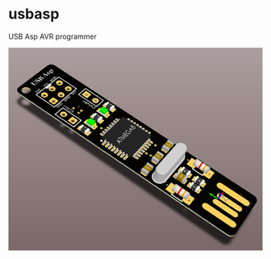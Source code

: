 # usbasp
USB Asp AVR programmer

![Preview](https://github.com/farhad3113/usbasp/blob/master/PCB%20Preview.png)
